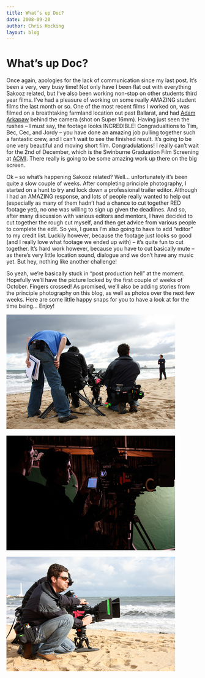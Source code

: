 ```yaml
---
title: What’s up Doc?
date: 2008-09-20
author: Chris Hocking
layout: blog
---
```

# What’s up Doc?

Once again, apologies for the lack of communication since my last post. It’s been a very, very busy time! Not only have I been flat out with everything Sakooz related, but I’ve also been working non-stop on other students third year films. I’ve had a pleasure of working on some really AMAZING student films the last month or so. One of the most recent films I worked on, was filmed on a breathtaking farmland location out past Ballarat, and had [Adam Arkapaw](http://www.imdb.com/name/nm1714622/ "Adam Arkapaw") behind the camera (shot on Super 16mm). Having just seen the rushes – I must say, the footage looks INCREDIBLE! Congradualtions to Tim, Bec, Cec, and Jordy – you have done an amazing job pulling together such a fantastic crew, and I can’t wait to see the finished result. It’s going to be one very beautiful and moving short film. Congradulations! I really can’t wait for the 2nd of December, which is the Swinburne Graduation Film Screening at [ACMI](http://www.acmi.net.au "ACMI"). There really is going to be some amazing work up there on the big screen.

Ok – so what’s happening Sakooz related? Well… unfortunately it’s been quite a slow couple of weeks. After completing principle photography, I started on a hunt to try and lock down a professional trailer editor. Although I had an AMAZING response, and lots of people really wanted to help out (especially as many of them hadn’t had a chance to cut together RED footage yet), no one was willing to sign up given the deadlines. And so, after many discussion with various editors and mentors, I have decided to cut together the rough cut myself, and then get advice from various people to complete the edit. So yes, I guess I’m also going to have to add “editor” to my credit list. Luckily however, because the footage just looks so good (and I really love what footage we ended up with) – it’s quite fun to cut together. It’s hard work however, because you have to cut basically mute – as there’s very little location sound, dialogue and we don’t have any music yet. But hey, nothing like another challenge!

So yeah, we’re basically stuck in “post production hell” at the moment. Hopefully we’ll have the picture locked by the first couple of weeks of October. Fingers crossed! As promised, we’ll also be adding stories from the principle photography on this blog, as well as photos over the next few weeks. Here are some little happy snaps for you to have a look at for the time being… Enjoy!

![](/static/blog/2008-09-sakooz_behind_the_scenes_001.jpg "sakooz_behind_the_scenes_001")

![](/static/blog/2008-09-sakooz_behind_the_scenes_002.jpg "sakooz_behind_the_scenes_002")

![](/static/blog/2008-09-sakooz_behind_the_scenes_003.jpg "sakooz_behind_the_scenes_003")